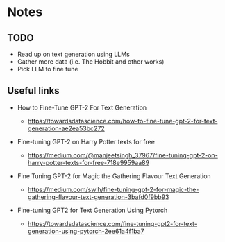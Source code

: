 # Notes

## TODO
* Read up on text generation using LLMs
* Gather more data (i.e. The Hobbit and other works) 
* Pick LLM to fine tune

## Useful links
* How to Fine-Tune GPT-2 For Text Generation
  * https://towardsdatascience.com/how-to-fine-tune-gpt-2-for-text-generation-ae2ea53bc272

* Fine-tuning GPT-2 on Harry Potter texts for free
  * https://medium.com/@manjeetsingh_37967/fine-tuning-gpt-2-on-harry-potter-texts-for-free-718e9959aa89

* Fine Tuning GPT-2 for Magic the Gathering Flavour Text Generation
  * https://medium.com/swlh/fine-tuning-gpt-2-for-magic-the-gathering-flavour-text-generation-3bafd0f9bb93

* Fine-tuning GPT2 for Text Generation Using Pytorch
  * https://towardsdatascience.com/fine-tuning-gpt2-for-text-generation-using-pytorch-2ee61a4f1ba7
